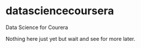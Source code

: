 datasciencecoursera
===================

Data Science for Courera

Nothing here just yet but wait and see for more later.

